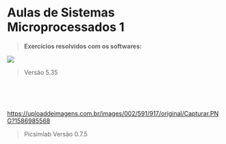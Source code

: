 ﻿

# Aulas de Sistemas Microprocessados 1

> **Exercícios resolvidos com os softwares:**
	
![](https://1.bp.blogspot.com/-FNLdMr9hNC4/WcJ0RaHh6oI/AAAAAAAAV9s/zAkbMPLCDKccm9dnhWTvWkAMkFkmLou5ACLcBGAs/s1600/%25C3%25ADndice.png)

> Versão 5.35

<br>
<br>
<br>

<https://uploaddeimagens.com.br/images/002/591/917/original/Capturar.PNG?1586985568>
> Picsimlab
> Versão 0.7.5


 	
	
	
	

